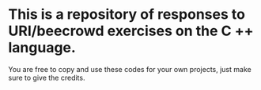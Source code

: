 # This is a repository of responses to URI/beecrowd exercises on the C ++ language.

You are free to copy and use these codes for your own projects, just make sure to give the credits.

